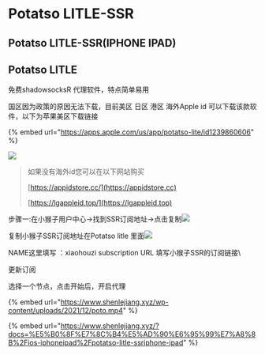 # Potatso LITLE-SSR

## Potatso LITLE-SSR(IPHONE IPAD)



## Potatso LITLE

免费shadowsocksR 代理软件，特点简单易用

国区因为政策的原因无法下载，目前美区 日区 港区 海外Apple id 可以下载该款软件，以下为苹果美区下载链接

{% embed url="https://apps.apple.com/us/app/potatso-lite/id1239860606" %}

![](https://www.shenlejiang.xyz/wp-content/uploads/2021/12/QQ%E5%9B%BE%E7%89%8720220121212820.jpg)

> 如果没有海外id您可以在以下网站购买
>
> [https://appidstore.cc/](https://appidstore.cc)
>
> [https://lgappleid.top/](https://lgappleid.top)



步骤一:在小猴子用户中心->找到SSR订阅地址->点击复制![](https://www.shenlejiang.xyz/wp-content/uploads/2020/04/03-2-576x1024.png)

复制小猴子SSR订阅地址在Potatso litle 里面![](https://www.shenlejiang.xyz/wp-content/uploads/2020/04/04-1-576x1024.png)

NAME这里填写 ：xiaohouzi subscription URL 填写小猴子SSR的订阅链接\


更新订阅



选择一个节点，点击开始后，开启代理

{% embed url="https://www.shenlejiang.xyz/wp-content/uploads/2021/12/poto.mp4" %}

{% embed url="https://www.shenlejiang.xyz/?docs=%E5%B0%8F%E7%8C%B4%E5%AD%90%E6%95%99%E7%A8%8B%2Fios-iphoneipad%2Fpotatso-litle-ssriphone-ipad" %}
